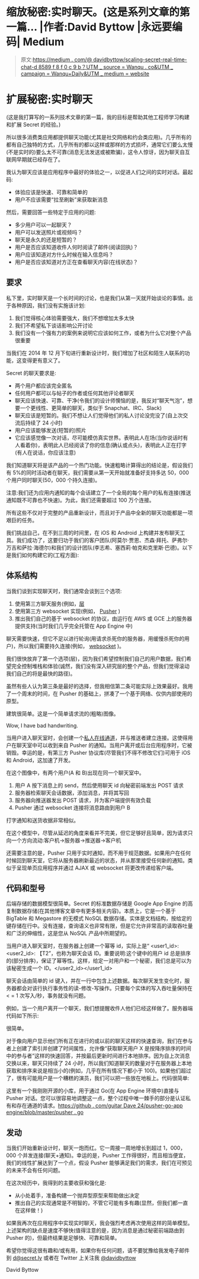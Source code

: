 # 缩放秘密:实时聊天。(这是系列文章的第一篇… |作者:David Byttow |永远要编码| Medium

> 原文:[https://medium . com/@ davidbyttow/scaling-secret-real-time-chat-d 8589 f 8 f 0 c 9 b？UTM _ source = Wanqu . co&UTM _ campaign = Wanqu+Daily&UTM _ medium = website](https://medium.com/@davidbyttow/scaling-secret-real-time-chat-d8589f8f0c9b?utm_source=wanqu.co&utm_campaign=Wanqu+Daily&utm_medium=website)



# 扩展秘密:实时聊天

(这是我打算写的一系列技术文章的第一篇，我的目标是帮助其他工程师学习构建和扩展 Secret 的经验。)

所以很多消费类应用都提供聊天功能(尤其是社交网络和约会类应用)。几乎所有的都有自己独特的方式，几乎所有的都以这样或那样的方式损坏，通常它们要么太慢(不是实时的)要么太不可靠(消息无法发送或被欺骗)，这令人惊讶，因为聊天自互联网早期就已经存在了。

我认为聊天应该是应用程序中最好的体验之一，以促进人们之间的实时对话。最起码:

*   体验应该是快速、可靠和简单的
*   用户不应该需要“拉至刷新”来获取新消息

然后，需要回答一些特定于应用的问题:

*   多少用户可以一起聊天？
*   用户可以发送照片或视频吗？
*   聊天是永久的还是短暂的？
*   用户是否应该知道收件人何时阅读了邮件(阅读回执)？
*   用户应该知道对方什么时候在输入信息吗？
*   用户是否应该知道对方正在查看聊天内容(在线状态)？



## 要求

私下里，实时聊天是一个长时间的讨论，也是我们从第一天就开始谈论的事情。出于各种原因，我们没有实施该计划:

1.  我们觉得核心体验需要强大，我们不想增加太多太快
2.  我们不希望私下谈话影响公开讨论
3.  我们没有一个强有力的案例来说明它应该如何工作，或者为什么它对整个产品很重要

当我们在 2014 年 12 月下旬进行重新设计时，我们增加了社区和陌生人联系的功能，这变得更有意义了。

Secret 的聊天要求是:

*   两个用户都应该完全匿名
*   任何用户都可以与帖子的作者或任何其他评论者聊天
*   聊天应该快速、可靠、干净(令我们的设计师懊恼的是，我反对“聊天气泡”，想要一个更线性、更简单的聊天，类似于 Snapchat、IRC、Slack)
*   聊天应该是短暂的。我们不想让人们觉得他们的私人讨论没完没了(自上次交流后持续了 24 小时)
*   用户应该能够发送(短暂的)照片
*   它应该感觉像一次对话，尽可能模仿真实世界。表明此人在场(当你说话时有人看着你)，表明此人已经阅读了你的信息(确认或点头)，表明此人正在打字(有人在说话，你应该注意)



我们知道聊天将是该产品的一个热门功能。快速粗略计算得出的结论是，假设我们有 5%的同时活动者在聊天，我们需要从第一天开始就准备好支持多达 50，000 个用户同时聊天(50，000 个持久连接)。

注意:我们还为应用内通知的每个会话建立了一个全局的每个用户的私有连接(推送通知既不可靠也不快速)。为此，我们还需要超过 100 万个连接。

所有这些不仅对于完整的产品重新设计，而且对于产品中全新的聊天功能都是一项艰巨的任务。

我们挑战自己，在不到三周的时间里，在 iOS 和 Android 上构建并发布聊天工具。我们成功了，这要归功于我们的客户团队(阿莫尔·贾恩、杰森·拜托、萨弗尔·万吉和萨拉·海德尔)和我们的设计团队(李志希、塞西莉·帕克和克里斯·巴德)。以下是我们如何构建它的(工程方面):



## 体系结构

当我们谈到实现聊天时，我们通常会谈到三个选项:

1.  使用第三方聊天服务(例如，[层](https://layer.com/)
2.  使用第三方 websocket 实现(例如， [Pusher](https://pusher.com/) )
3.  推出我们自己的基于 websocket 的协议，由运行在 AWS 或 GCE 上的服务器提供支持(当时我们几乎完全托管在 App Engine 中)

聊天需要快速，但它不足以进行轮询(用请求杀死你的服务器，用缓慢杀死你的用户)，所以我们需要持久连接(例如， [websocket](http://en.wikipedia.org/wiki/WebSocket) )。

我们很快放弃了第一个选项(层)，因为我们希望控制我们自己的用户数据，我们希望完全控制堆栈和体验(诚然，我们没有深入研究层的整个产品，但我们觉得滚动我们自己的将是最快的路径)。

虽然有些人认为第三条是最好的选择，但我相信第二条可能实际上效果最好。我用了一个周末的时间，在 Pusher 的基础上，拼凑了一个基于网络、仅供内部使用的原型。

建筑很简单。这是一个简单请求流的(粗略)图像。



Wow, I have bad handwriting.



当用户进入聊天室时，会创建一个[私人在线通道](https://pusher.com/docs/client_api_guide/client_presence_channels)，并与推送者建立连接。这使得用户在聊天室中可以收到来自 Pusher 的通知。当用户离开或后台应用程序时，它被销毁。幸运的是，有第三方 Pusher 协议库(尽管我们不得不修改它们)可用于 iOS 和 Android，这加速了开发。

在这个图像中，有两个用户(A 和 B)出现在同一个聊天室中。

1.  用户 A 按下消息上的 send，然后使用聊天 id 向秘密前端发出 POST 请求
2.  服务器检索聊天会话数据，添加消息，并将其写回
3.  服务器向推送器发出 POST 请求，并为客户端提供有效负载
4.  Pusher 通过 websocket 连接将消息路由到用户 B

打字通知和送货收据非常相似。

在这个模型中，尽管从延迟的角度来看并不完美，但它足够好且简单，因为请求只向一个方向流动:客户机->服务器->推送器->客户机

还需要注意的是，Pusher 只用于实时通知，而不用于规范数据。如果用户在任何时候回到聊天室，它将从服务器刷新最近的状态，并从那里接受任何新的通知。类似于呈现单页应用程序并通过 AJAX 或 websocket 将更改传递给客户端。

## 代码和型号

后端存储的数据模型很简单。Secret 的标准数据存储是 Google App Engine 的高复制数据存储(在其他博客文章中有更多相关内容)。本质上，它是一个基于 BigTable 和 Megastore 的无模式 NoSQL 数据存储。实体是文档结构，按给定的键存储在行中。没有连接，查询语义也非常有限，但是它允许非常高的读取吞吐量和广泛的伸缩性，这是您从 NoSQL 产品中所期望的。



当用户进入聊天室时，在服务器上创建一个幂等 id，实际上是“ <user1_id>: <user2_id>: 【T2”，也称为聊天会话 ID。重要说明:这个键中的用户 id 总是排序的(部分排序)，保证了幂等性。这样，给定一对用户和一个秘密，我们总是可以为该秘密生成一个 ID。</user2_id></user1_id>

聊天会话由简单的 id 键入，并在一行中包含上述数据。每次聊天发生变化时，服务器都会对该行执行事务性的读-修改-写操作。只要每个实体的写入吞吐量保持在< = 1 次写入/秒，事务就没有问题。

例如，当一个用户离开一个聊天，我们想提醒收件人他们已经这样做了。服务器端代码如下所示:



很简单。

对于像向用户显示他们所有正在进行的或以前的聊天这样的快速查询，我们在参与者上创建了索引并创建了时间属性，允许像“获取聊天用户 X 是按降序排序的时间中的参与者”这样的快速回答，并按最后更新时间进行本地排序。因为自上次消息交换以来，聊天只持续了 24 小时，所以我们知道聊天的数量对于在服务器上本地获取和排序来说是相当小的(例如，几乎在所有情况下都小于 100)。如果他们超过了，很有可能用户是一个糟糕的演员，我们可以把一些放在地板上。代码很简单:



这里有一个我刚刚开源的小库，用于通过 Go(在 App Engine 环境中)直接与 Pusher 对话。您可以很容易地调整这一点，整个过程中唯一棘手的部分是认证私有和存在通道的请求。[https://github . com/guitar Dave 24/pusher-go-app engine/blob/master/pusher . go](https://github.com/guitardave24/pusher-go-appengine/blob/master/pusher.go)

## 发动

当我们开始重新设计时，聊天一炮而红。它一周接一周地增长到超过 1，000，000 个并发连接(聊天+通知)。幸运的是，Pusher 工作得很好，而且相当便宜，我们的线性扩展达到了一个点，假设 Pusher 能够满足我们的需求，我们在可预见的未来不会有任何问题。

在这次经历中，我得到的主要收获和强化是:

*   从小处着手，准备构建一个抛弃型原型来帮助做出决定
*   推出自己的实现通常是不明智的，不管它可能有多有趣(显然，但我们都一直在这样做！)

如果我再次在应用程序中实现实时聊天，我会强烈考虑再次使用这样的简单模型。上述架构的缺点是速度不够快(值得注意的是，因为消息是通过秘密前端路由到 Pusher 的)，但最终结果是足够快、可靠和简单。

希望你觉得这很有趣和/或有用，如果你有任何问题，请不要犹豫给我发电子邮件到 [d@secret.ly](mailto:d@secret.ly) 或者在 Twitter 上关注我 [@davidbyttow](http://twitter.com/davidbyttow)

David Byttow





